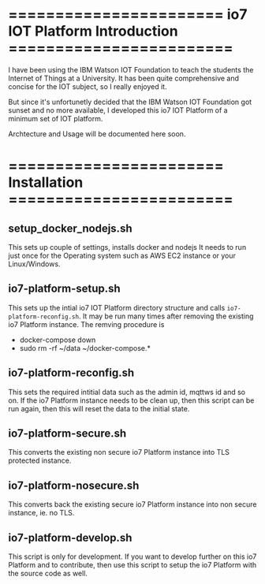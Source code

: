 # ======================= io7 IOT Platform Introduction ========================
I have been using the IBM Watson IOT Foundation to teach the students the Internet of Things at a University. It has been quite comprehensive and concise for the IOT subject, so I really enjoyed it. 

But since it's unfortunetly decided that the IBM Watson IOT Foundation got sunset and no more available, I developed this io7 IOT Platform of a minimum set of IOT platform.

Archtecture and Usage will be documented here soon.

# ======================= Installation ========================

## setup_docker_nodejs.sh
This sets up couple of settings, installs docker and nodejs
It needs to run just once for the Operating system such as AWS EC2 instance or your Linux/Windows.

## io7-platform-setup.sh
This sets up the intial io7 IOT Platform directory structure and calls `io7-platform-reconfig.sh`.
It may be run many times after removing the existing io7 Platform instance. The remving procedure is 
* docker-compose down
* sudo rm -rf ~/data ~/docker-compose.*


## io7-platform-reconfig.sh
This sets the required intitial data such as the admin id, mqttws id and so on. If the io7 Platform instance needs to be clean up, then this script can be run again, then this will reset the data to the initial state.

## io7-platform-secure.sh
This converts the existing non secure io7 Platform instance into TLS protected instance.

## io7-platform-nosecure.sh
This converts back the existing secure io7 Platform instance into non secure instance, ie. no TLS.

## io7-platform-develop.sh
This script is only for development. If you want to develop further on this io7 Platform and to contribute, then use this script to setup the io7 Platform with the source code as well.